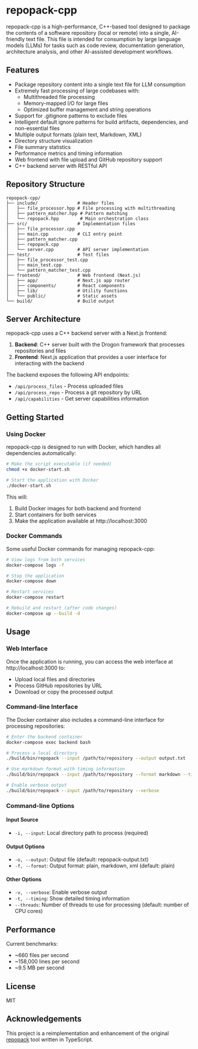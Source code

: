 # repopack-cpp

repopack-cpp is a high-performance, C++-based tool designed to package the contents of a software repository (local or remote) into a single, AI-friendly text file. This file is intended for consumption by large language models (LLMs) for tasks such as code review, documentation generation, architecture analysis, and other AI-assisted development workflows.

## Features

- Package repository content into a single text file for LLM consumption
- Extremely fast processing of large codebases with:
  - Multithreaded file processing
  - Memory-mapped I/O for large files
  - Optimized buffer management and string operations
- Support for .gitignore patterns to exclude files
- Intelligent default ignore patterns for build artifacts, dependencies, and non-essential files
- Multiple output formats (plain text, Markdown, XML)
- Directory structure visualization
- File summary statistics
- Performance metrics and timing information
- Web frontend with file upload and GitHub repository support
- C++ backend server with RESTful API

## Repository Structure

```
repopack-cpp/
├── include/               # Header files
│   ├── file_processor.hpp # File processing with multithreading
│   ├── pattern_matcher.hpp # Pattern matching
│   └── repopack.hpp        # Main orchestration class
├── src/                   # Implementation files
│   ├── file_processor.cpp
│   ├── main.cpp           # CLI entry point
│   ├── pattern_matcher.cpp
│   ├── repopack.cpp
│   └── server.cpp         # API server implementation
├── test/                  # Test files
│   ├── file_processor_test.cpp
│   ├── main_test.cpp
│   └── pattern_matcher_test.cpp
├── frontend/              # Web frontend (Next.js)
│   ├── app/               # Next.js app router
│   ├── components/        # React components
│   ├── lib/               # Utility functions
│   └── public/            # Static assets
└── build/                 # Build output
```

## Server Architecture

repopack-cpp uses a C++ backend server with a Next.js frontend:

1. **Backend**: C++ server built with the Drogon framework that processes repositories and files
2. **Frontend**: Next.js application that provides a user interface for interacting with the backend

The backend exposes the following API endpoints:
- `/api/process_files` - Process uploaded files
- `/api/process_repo` - Process a git repository by URL
- `/api/capabilities` - Get server capabilities information

## Getting Started

### Using Docker

repopack-cpp is designed to run with Docker, which handles all dependencies automatically:

```bash
# Make the script executable (if needed)
chmod +x docker-start.sh

# Start the application with Docker
./docker-start.sh
```

This will:
1. Build Docker images for both backend and frontend
2. Start containers for both services
3. Make the application available at http://localhost:3000

### Docker Commands

Some useful Docker commands for managing repopack-cpp:

```bash
# View logs from both services
docker-compose logs -f

# Stop the application
docker-compose down

# Restart services
docker-compose restart

# Rebuild and restart (after code changes)
docker-compose up --build -d
```

## Usage

### Web Interface

Once the application is running, you can access the web interface at http://localhost:3000 to:

- Upload local files and directories
- Process GitHub repositories by URL
- Download or copy the processed output

### Command-line Interface

The Docker container also includes a command-line interface for processing repositories:

```bash
# Enter the backend container
docker-compose exec backend bash

# Process a local directory
./build/bin/repopack --input /path/to/repository --output output.txt

# Use markdown format with timing information
./build/bin/repopack --input /path/to/repository --format markdown --timing

# Enable verbose output
./build/bin/repopack --input /path/to/repository --verbose
```

### Command-line Options

#### Input Source
- `-i, --input`: Local directory path to process (required)

#### Output Options
- `-o, --output`: Output file (default: repopack-output.txt)
- `-f, --format`: Output format: plain, markdown, xml (default: plain)

#### Other Options
- `-v, --verbose`: Enable verbose output
- `-t, --timing`: Show detailed timing information
- `--threads`: Number of threads to use for processing (default: number of CPU cores)

## Performance

Current benchmarks:
- ~660 files per second
- ~158,000 lines per second
- ~9.5 MB per second

## License

MIT

## Acknowledgements

This project is a reimplementation and enhancement of the original [repopack](https://github.com/yamadashy/repopack) tool written in TypeScript.